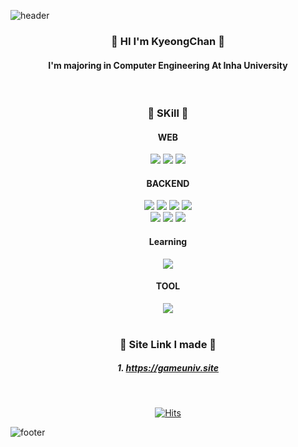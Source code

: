 ![header](https://capsule-render.vercel.app/api?type=waving&color=gradient&height=300&section=header&text=Jochong&fontSize=90&customColorList=24)

<div align=center>

### 👋 **HI I'm KyeongChan** 👋
#### I'm majoring in Computer Engineering At Inha University

<br/>

###  :hammer: **SKill** :wrench:

#### WEB

<img src="https://img.shields.io/badge/javascript-F7DF1E?style=for-the-badge&logo=javascript&logoColor=black">
<img src="https://img.shields.io/badge/html-E34F26?style=for-the-badge&logo=html5&logoColor=white">
<img src="https://img.shields.io/badge/css-1572B6?style=for-the-badge&logo=css3&logoColor=white">

<br/>

#### BACKEND
<img src="https://img.shields.io/badge/Express-000000?style=for-the-badge&logo=Express&logoColor=white">
<img src="https://img.shields.io/badge/PostgreSql-4169E1?style=for-the-badge&logo=postgresql&logoColor=white">
<img src="https://img.shields.io/badge/Amazon EC2-FF9900?style=for-the-badge&logo=amazonec2&logoColor=white">
<img src="https://img.shields.io/badge/Ubuntu-E95420?style=for-the-badge&logo=ubuntu&logoColor=white">
<br/>
<img src="https://img.shields.io/badge/NodeJs-339933?style=for-the-badge&logo=node.js&logoColor=white">
<img src="https://img.shields.io/badge/Redis-DC382D?style=for-the-badge&logo=redis&logoColor=white">
<img src="https://img.shields.io/badge/amazone S3-569A31?style=for-the-badge&logo=Amazon S3&logoColor=white">

<br/>


#### Learning
<img src="https://img.shields.io/badge/elasticsearch-005571?style=for-the-badge&logo=elasticsearch&logoColor=white">

<br/>


#### TOOL

<img src="https://img.shields.io/badge/github-181717?style=for-the-badge&logo=github&logoColor=white">

<br/>
<br/>

### :paperclip: **Site Link I made** :paperclip:
##### 1. https://gameuniv.site

<br/>

[![Hits](https://hits.seeyoufarm.com/api/count/incr/badge.svg?url=https%3A%2F%2Fgithub.com%2Fjochong%2Fhit-counter&count_bg=%2379C83D&title_bg=%23555555&icon=&icon_color=%23D31515&title=hit&edge_flat=false)](https://hits.seeyoufarm.com)
</div>

![footer](https://capsule-render.vercel.app/api?type=waving&section=footer&color=gradient&customColorList=24)
